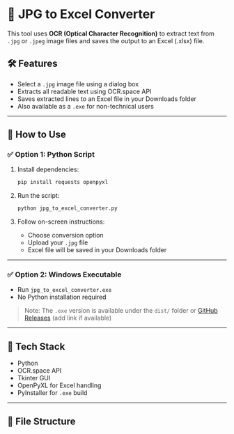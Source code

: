 # 📸 JPG to Excel Converter

This tool uses **OCR (Optical Character Recognition)** to extract text from `.jpg` or `.jpeg` image files and saves the output to an Excel (.xlsx) file.

## 🛠 Features

- Select a `.jpg` image file using a dialog box
- Extracts all readable text using OCR.space API
- Saves extracted lines to an Excel file in your Downloads folder
- Also available as a `.exe` for non-technical users

---

## 🚀 How to Use

### ✅ Option 1: Python Script

1. Install dependencies:
    ```bash
    pip install requests openpyxl
    ```

2. Run the script:
    ```bash
    python jpg_to_excel_converter.py
    ```

3. Follow on-screen instructions:
    - Choose conversion option
    - Upload your `.jpg` file
    - Excel file will be saved in your Downloads folder

---

### ✅ Option 2: Windows Executable

- Run `jpg_to_excel_converter.exe`
- No Python installation required

> Note: The `.exe` version is available under the `dist/` folder or [GitHub Releases](#) (add link if available)

---

## 🧠 Tech Stack

- Python
- OCR.space API
- Tkinter GUI
- OpenPyXL for Excel handling
- PyInstaller for `.exe` build

---

## 📂 File Structure


